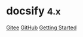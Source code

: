 <!-- _coverpage.md -->

<!-- 背景图片 -->

# docsify <small>4.x</small>

[Gitee](https://gitee.com/yhuan416/)
[GitHub](https://github.com/yhuan416/)
[Getting Started](#welcome-to-yhuan39s-docsify)
